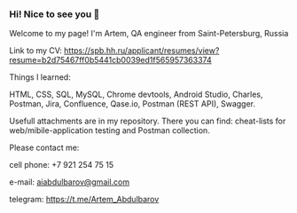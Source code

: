 ### Hi! Nice to see you 👋

Welcome to my page!
I'm Artem, QA engineer from Saint-Petersburg, Russia

Link to my CV: https://spb.hh.ru/applicant/resumes/view?resume=b2d75467ff0b5441cb0039ed1f565957363374

Things I learned:

HTML, CSS, SQL, MySQL, Chrome devtools, Android Studio, Charles, Postman, Jira, Confluence, Qase.io, Postman (REST API), Swagger.

Usefull attachments are in my repository. There you can find: cheat-lists for web/mibile-application testing and Postman collection.

Please contact me:

cell phone: +7 921 254 75 15

e-mail: aiabdulbarov@gmail.com

telegram: https://t.me/Artem_Abdulbarov
